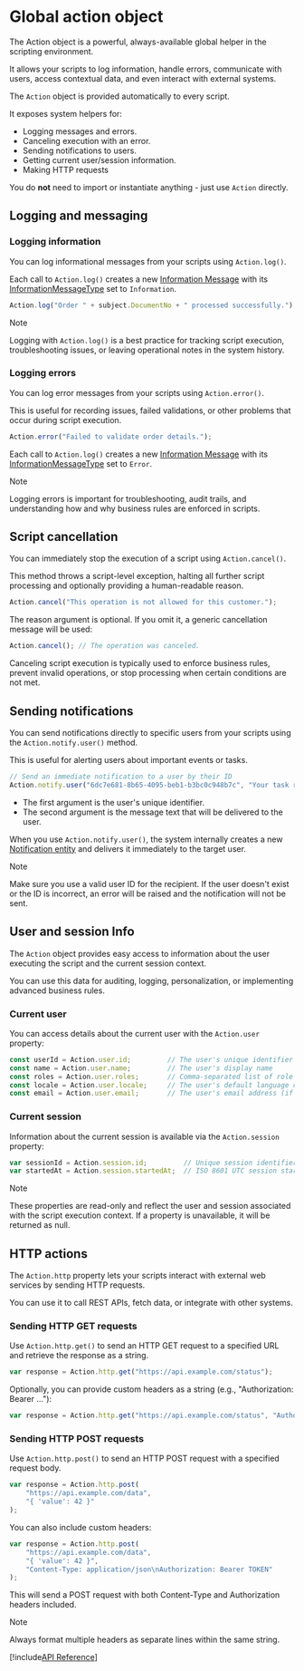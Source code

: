 # Global action object

The Action object is a powerful, always-available global helper in the scripting environment.

It allows your scripts to log information, handle errors, communicate with users, access contextual data, and even interact with external systems.

The `Action` object is provided automatically to every script.

It exposes system helpers for:
- Logging messages and errors.
- Canceling execution with an error.
- Sending notifications to users.
- Getting current user/session information.
- Making HTTP requests

You do **not** need to import or instantiate anything - just use `Action` directly.

## Logging and messaging

### Logging information

You can log informational messages from your scripts using `Action.log()`.

Each call to `Action.log()` creates a new [Information Message](https://docs.erp.net/model/entities/Systems.Monitoring.InformationMessages.html) with its [InformationMessageType](https://docs.erp.net/model/entities/Systems.Monitoring.InformationMessages.html#informationmessagetype) set to `Information`.

```js
Action.log("Order " + subject.DocumentNo + " processed successfully.");
```

> [!NOTE]
>
> Logging with `Action.log()` is a best practice for tracking script execution, troubleshooting issues, or leaving operational notes in the system history.

### Logging errors

You can log error messages from your scripts using `Action.error()`.

This is useful for recording issues, failed validations, or other problems that occur during script execution.

```js
Action.error("Failed to validate order details.");
```

Each call to `Action.log()` creates a new [Information Message](https://docs.erp.net/model/entities/Systems.Monitoring.InformationMessages.html) with its [InformationMessageType](https://docs.erp.net/model/entities/Systems.Monitoring.InformationMessages.html#informationmessagetype) set to `Error`.

> [!NOTE]
>
> Logging errors is important for troubleshooting, audit trails, and understanding how and why business rules are enforced in scripts.

## Script cancellation

You can immediately stop the execution of a script using `Action.cancel()`.

This method throws a script-level exception, halting all further script processing and optionally providing a human-readable reason.

```js
Action.cancel("This operation is not allowed for this customer.");
```
The reason argument is optional. If you omit it, a generic cancellation message will be used:

```js
Action.cancel(); // The operation was canceled.
```

Canceling script execution is typically used to enforce business rules, prevent invalid operations, or stop processing when certain conditions are not met.

## Sending notifications

You can send notifications directly to specific users from your scripts using the `Action.notify.user()` method.

This is useful for alerting users about important events or tasks.

```js
// Send an immediate notification to a user by their ID
Action.notify.user("6dc7e681-8b65-4095-beb1-b3bc0c948b7c", "Your task requires attention.");
```

- The first argument is the user's unique identifier.
- The second argument is the message text that will be delivered to the user.

When you use `Action.notify.user()`, the system internally creates a new [Notification entity](https://docs.erp.net/model/entities/Systems.Core.Notifications.html) and delivers it immediately to the target user.

> [!NOTE]
>
> Make sure you use a valid user ID for the recipient. If the user doesn't exist or the ID is incorrect, an error will be raised and the notification will not be sent.

## User and session Info

The `Action` object provides easy access to information about the user executing the script and the current session context.

You can use this data for auditing, logging, personalization, or implementing advanced business rules.

### Current user

You can access details about the current user with the `Action.user` property:

```js
const userId = Action.user.id;         // The user's unique identifier
const name = Action.user.name;         // The user's display name
const roles = Action.user.roles;       // Comma-separated list of role names
const locale = Action.user.locale;     // The user's default language code
const email = Action.user.email;       // The user's email address (if available)
```

### Current session

Information about the current session is available via the `Action.session` property:

```js
var sessionId = Action.session.id;         // Unique session identifier
var startedAt = Action.session.startedAt;  // ISO 8601 UTC session start time (string)
```

> [!NOTE]
>
> These properties are read-only and reflect the user and session associated with the script execution context. If a property is unavailable, it will be returned as null.

## HTTP actions

The `Action.http` property lets your scripts interact with external web services by sending HTTP requests.

You can use it to call REST APIs, fetch data, or integrate with other systems.

### Sending HTTP GET requests

Use `Action.http.get()` to send an HTTP GET request to a specified URL and retrieve the response as a string.

```js
var response = Action.http.get("https://api.example.com/status");
```

Optionally, you can provide custom headers as a string (e.g., "Authorization: Bearer ..."):

```js
var response = Action.http.get("https://api.example.com/status", "Authorization: Bearer TOKEN");
```

### Sending HTTP POST requests

Use `Action.http.post()` to send an HTTP POST request with a specified request body.

```js
var response = Action.http.post(
    "https://api.example.com/data",
    "{ 'value': 42 }"
);
```

You can also include custom headers:

```js
var response = Action.http.post(
    "https://api.example.com/data",
    "{ 'value': 42 }",
    "Content-Type: application/json\nAuthorization: Bearer TOKEN"
);
```
This will send a POST request with both Content-Type and Authorization headers included.

> [!NOTE]
>
> Always format multiple headers as separate lines within the same string.

[!include[API Reference](api-reference.md)]